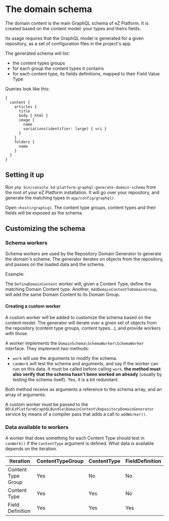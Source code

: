 # The domain schema

The domain content is the main GraphQL schema of eZ Platform. It is created
based on the content model: your types and theirs fields.

Its usage requires that the GraphQL model is generated for a given repository, as a set of configuration files in the project's app.

The generated schema will list:
- the content types groups
- for each group the content types it contains
- for each content type, its fields definitions, mapped to their Field Value Type

Queries look like this:

```
{
  content {
    articles {
      title
      body { html }
      image {
        name
        variations(identifier: large) { uri }
      }
    }
    folders {
      name
    }
  }
}
```

## Setting it up

Run `php bin/console bd:platform-graphql:generate-domain-schema` from the root of your
eZ Platform installation. It will go over your repository, and generate the matching
types in `app/config/graphql/`.

Open `<host>/graphiql`. The content type groups, content types and their fields
will be exposed as the schema.

## Customizing the schema

### Schema workers

Schema workers are used by the Repository Domain Generator to generate the domain's schema.
The generator iterates on objects from the repository, and passes on the loaded data and the schema.

Example:

The `DefineDomainContent` worker will, given a Content Type, define the matching Domain Content type.
Another, `AddDomainContentToDomainGroup`, will add the same Domain Content to its Domain Group.

#### Creating a custom worker

A custom worker will be added to customize the schema based on the content model.
The generator will iterate over a given set of objects from the repository (content type groups,
content types...), and provide workers with those.

A worker implements the `DomainSchema\SchemaWorker\SchemaWorker` interface. They implement two methods:

- `work` will use the arguments to modify the schema.
- `canWork` will test the schema and arguments, and say if the worker can run on this data.
  It must be called before calling `work`.
  **the method must also verify that the schema hasn't been worked on already**
  (usually by testing the schema itself). Yes, it is a bit redundant.

Both method receive as arguments a reference to the schema array, and an array of arguments.

A custom worker must be passed to the `BD\EzPlatformGraphQLBundle\DomainContent\RepositoryDomainGenerator` service
by means of a compiler pass that adds a call to `addWorker()`.

### Data available to workers

A worker that does something for each Content Type should test in `canWork()` if the `ContentType`
argument is defined. What data is available depends on the iteration.

| **Iteration**      | ContentTypeGroup | ContentType | FieldDefinition |
| ------------------ | ---------------- | ----------- | --------------- |
| Content Type Group | Yes              | No          | No              |
| Content Type       | Yes              | Yes         | No              |
| Field Definition   | Yes              | Yes         | Yes             |

